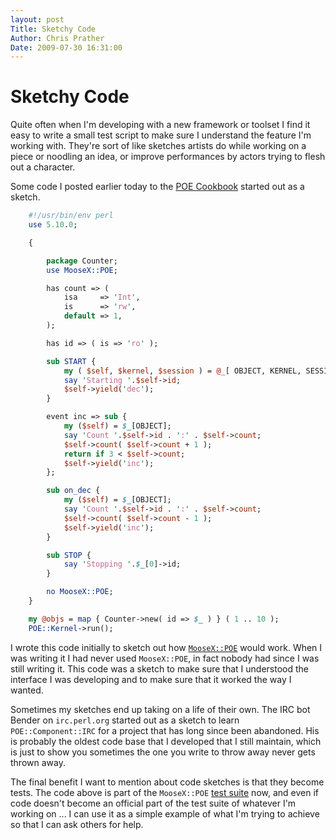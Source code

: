 ```yaml
---
layout: post
Title: Sketchy Code
Author: Chris Prather
Date: 2009-07-30 16:31:00
---
```


# Sketchy Code
Quite often when I'm developing with a new framework or toolset I find it easy
to write a small test script to make sure I understand the feature I'm working
with. They're sort of like sketches artists do while working on a piece or
noodling an idea, or improve performances by actors trying to flesh out a
character.

Some code I posted earlier today to the [POE Cookbook][1] started out as a
sketch.
```perl
    #!/usr/bin/env perl
    use 5.10.0;

    {

        package Counter;
        use MooseX::POE;

        has count => (
            isa     => 'Int',
            is      => 'rw',
            default => 1,
        );

        has id => ( is => 'ro' );

        sub START {
            my ( $self, $kernel, $session ) = @_[ OBJECT, KERNEL, SESSION ];
            say 'Starting '.$self->id;
            $self->yield('dec');
        }

        event inc => sub {
            my ($self) = $_[OBJECT];
            say 'Count '.$self->id . ':' . $self->count;
            $self->count( $self->count + 1 );
            return if 3 < $self->count;
            $self->yield('inc');
        };

        sub on_dec {
            my ($self) = $_[OBJECT];
            say 'Count '.$self->id . ':' . $self->count;
            $self->count( $self->count - 1 );
            $self->yield('inc');
        }

        sub STOP {
            say 'Stopping '.$_[0]->id;
        }

        no MooseX::POE;
    }

    my @objs = map { Counter->new( id => $_ ) } ( 1 .. 10 );
    POE::Kernel->run();
```
I wrote this code initially to sketch out how [`MooseX::POE`][2] would work.
When I was writing it I had never used `MooseX::POE`, in fact nobody had since
I was still writing it. This code was a sketch to make sure that I understood
the interface I was developing and to make sure that it worked the way I
wanted.

Sometimes my sketches end up taking on a life of their own. The IRC bot Bender
on `irc.perl.org` started out as a sketch to learn `POE::Component::IRC` for a
project that has long since been abandoned. His is probably the oldest code
base that I developed that I still maintain, which is just to show you
sometimes the one you write to throw away never gets thrown away.

The final benefit I want to mention about code sketches is that they become
tests. The code above is part of the `MooseX::POE` [test suite][3] now, and
even if code doesn't become an official part of the test suite of whatever I'm
working on ... I can use it as a simple example of what I'm trying to achieve
so that I can ask others for help.

[1]: http://poe.perl.org/?POE_Cookbook/MooseX::POE
[2]: http://search.cpan.org/dist/MooseX-POE
[3]: http://cpansearch.perl.org/src/PERIGRIN/MooseX-POE-0.205/t/01_basic.t

